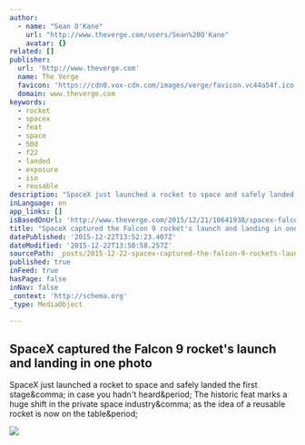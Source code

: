 ```yaml
---
author:
  - name: "Sean O'Kane"
    url: "http://www.theverge.com/users/Sean%20O'Kane"
    avatar: {}
related: []
publisher:
  url: 'http://www.theverge.com'
  name: The Verge
  favicon: 'https://cdn0.vox-cdn.com/images/verge/favicon.vc44a54f.ico'
  domain: www.theverge.com
keywords:
  - rocket
  - spacex
  - feat
  - space
  - 50d
  - f22
  - landed
  - exposure
  - iso
  - reusable
description: "SpaceX just launched a rocket to space and safely landed the first stage, in case you hadn't heard. The historic feat marks a huge shift in the private space industry, as the idea of a reusable rocket is now on the table."
inLanguage: en
app_links: []
isBasedOnUrl: 'http://www.theverge.com/2015/12/21/10641938/spacex-falcon-9-launch-landing-photo'
title: "SpaceX captured the Falcon 9 rocket's launch and landing in one photo"
datePublished: '2015-12-22T13:52:23.407Z'
dateModified: '2015-12-22T13:50:58.257Z'
sourcePath: _posts/2015-12-22-spacex-captured-the-falcon-9-rockets-launch-and-landing-in.md
published: true
inFeed: true
hasPage: false
inNav: false
_context: 'http://schema.org'
_type: MediaObject

---
```

<article style=""><h1>SpaceX captured the Falcon 9 rocket's launch and landing in one photo</h1><p>SpaceX just launched a rocket to space and safely landed the first stage&amp;comma; in case you hadn't heard&amp;period; The historic feat marks a huge shift in the private space industry&amp;comma; as the idea of a reusable rocket is now on the table&amp;period;</p><img src="https://cdn3.vox-cdn.com/thumbor/hJWLFYE2nT2Q1YC-LKf3oSH3nbM=/0x254:3000x1942/1600x900/cdn0.vox-cdn.com/uploads/chorus_image/image/48410183/23815832891_e0a3684824_o.0.0.jpg" /></article>